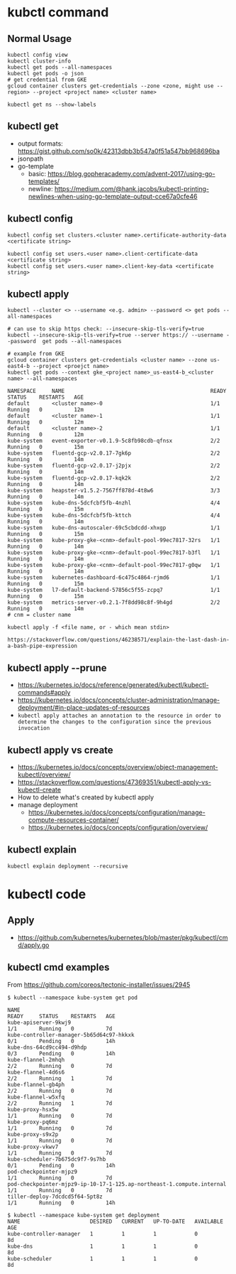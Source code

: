 # kubctl command
## Normal Usage

```
kubectl config view
kubectl cluster-info
kubectl get pods --all-namespaces
kubectl get pods -o json
# get credential from GKE
gcloud container clusters get-credentials --zone <zone, might use --region> --project <project name> <cluster name>

kubectl get ns --show-labels
```

## kubectl get
* output formats: https://gist.github.com/so0k/42313dbb3b547a0f51a547bb968696ba
* jsonpath
* go-template
  * basic: https://blog.gopheracademy.com/advent-2017/using-go-templates/
  * newline: https://medium.com/@hank.jacobs/kubectl-printing-newlines-when-using-go-template-output-cce67a0cfe46

## kubectl config
```
kubectl config set clusters.<cluster name>.certificate-authority-data <certificate string>

kubectl config set users.<user name>.client-certificate-data <certificate string>
kubectl config set users.<user name>.client-key-data <certificate string>
```

## kubectl apply
```
kubectl --cluster <> --username <e.g. admin> --password <> get pods --all-namespaces

# can use to skip https check: --insecure-skip-tls-verify=true
kubectl --insecure-skip-tls-verify=true --server https:// --username --password  get pods --all-namespaces

# example from GKE
gcloud container clusters get-credentials <cluster name> --zone us-east4-b --project <proejct name>
kubectl get pods --context gke_<project name>_us-east4-b_<cluster name> --all-namespaces

NAMESPACE     NAME                                              READY     STATUS    RESTARTS   AGE
default       <cluster name>-0                                  1/1       Running   0          12m
default       <cluster name>-1                                  1/1       Running   0          12m
default       <cluster name>-2                                  1/1       Running   0          12m
kube-system   event-exporter-v0.1.9-5c8fb98cdb-qfnsx            2/2       Running   0          15m
kube-system   fluentd-gcp-v2.0.17-7gk6p                         2/2       Running   0          14m
kube-system   fluentd-gcp-v2.0.17-j2pjx                         2/2       Running   0          14m
kube-system   fluentd-gcp-v2.0.17-kqk2k                         2/2       Running   0          14m
kube-system   heapster-v1.5.2-7567ff878d-4t8w6                  3/3       Running   0          14m
kube-system   kube-dns-5dcfcbf5fb-4nzhl                         4/4       Running   0          15m
kube-system   kube-dns-5dcfcbf5fb-kttch                         4/4       Running   0          14m
kube-system   kube-dns-autoscaler-69c5cbdcdd-xhxgp              1/1       Running   0          15m
kube-system   kube-proxy-gke-<cnm>-default-pool-99ec7817-32rs   1/1       Running   0          14m
kube-system   kube-proxy-gke-<cnm>-default-pool-99ec7817-b3fl   1/1       Running   0          14m
kube-system   kube-proxy-gke-<cnm>-default-pool-99ec7817-g0qw   1/1       Running   0          14m
kube-system   kubernetes-dashboard-6c475c4864-rjmd6             1/1       Running   0          15m
kube-system   l7-default-backend-57856c5f55-zcpq7               1/1       Running   0          15m
kube-system   metrics-server-v0.2.1-7f8dd98c8f-9h4gd            2/2       Running   0          14m
# cnm = cluster name
```

```
kubectl apply -f <file name, or - which mean stdin>

https://stackoverflow.com/questions/46238571/explain-the-last-dash-in-a-bash-pipe-expression
```
## kubectl apply --prune
* https://kubernetes.io/docs/reference/generated/kubectl/kubectl-commands#apply
* https://kubernetes.io/docs/concepts/cluster-administration/manage-deployment/#in-place-updates-of-resources
* ```kubectl apply attaches an annotation to the resource in order to determine the changes to the configuration since the previous invocation```

## kubectl apply vs create
* https://kubernetes.io/docs/concepts/overview/object-management-kubectl/overview/
* https://stackoverflow.com/questions/47369351/kubectl-apply-vs-kubectl-create
* How to delete what's created by kubectl apply
* manage deployment
  * https://kubernetes.io/docs/concepts/configuration/manage-compute-resources-container/
  * https://kubernetes.io/docs/concepts/configuration/overview/

## kubectl explain
```shell
kubectl explain deployment --recursive
```

# kubectl code
## Apply
* https://github.com/kubernetes/kubernetes/blob/master/pkg/kubectl/cmd/apply.go

## kubectl cmd examples
From https://github.com/coreos/tectonic-installer/issues/2945
```
$ kubectl --namespace kube-system get pod

NAME                                                                    READY     STATUS    RESTARTS   AGE
kube-apiserver-9kwj9                                                    1/1       Running   0          7d
kube-controller-manager-5b65d64c97-hkkxk                                0/1       Pending   0          14h
kube-dns-64cd9cc494-d9hdp                                               0/3       Pending   0          14h
kube-flannel-2mhqh                                                      2/2       Running   0          7d
kube-flannel-4d6s6                                                      2/2       Running   1          7d
kube-flannel-gb4ph                                                      2/2       Running   0          7d
kube-flannel-w5xfq                                                      2/2       Running   1          7d
kube-proxy-hsx5w                                                        1/1       Running   0          7d
kube-proxy-pq6mz                                                        1/1       Running   0          7d
kube-proxy-s9x2p                                                        1/1       Running   0          7d
kube-proxy-vkwv7                                                        1/1       Running   0          7d
kube-scheduler-7b675dc9f7-9s7hb                                         0/1       Pending   0          14h
pod-checkpointer-mjpz9                                                  1/1       Running   0          7d
pod-checkpointer-mjpz9-ip-10-17-1-125.ap-northeast-1.compute.internal   1/1       Running   0          7d
tiller-deploy-7dcdcd5f64-5pt8z                                          1/1       Running   0          14h

$ kubectl --namespace kube-system get deployment              
NAME                      DESIRED   CURRENT   UP-TO-DATE   AVAILABLE   AGE
kube-controller-manager   1         1         1            0           8d
kube-dns                  1         1         1            0           8d
kube-scheduler            1         1         1            0           8d
```
